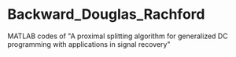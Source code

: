 # Backward_Douglas_Rachford
MATLAB codes of "A proximal splitting algorithm for generalized DC programming with applications in signal recovery"
